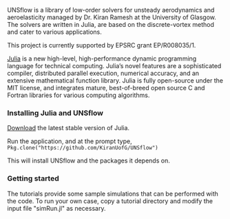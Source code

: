 UNSflow is a library of low-order solvers for unsteady aerodynamics 
and aeroelasticity managed by Dr. Kiran Ramesh at the University of Glasgow. The solvers
are written in Julia, are based on the discrete-vortex method and cater to various
applications. 

This project is currently supported by EPSRC grant EP/R008035/1. 

[Julia](http://julialang.org) is a new high-level, high-performance dynamic programming
language for technical computing. Julia’s novel features are a
sophisticated compiler, distributed parallel execution, numerical
accuracy, and an extensive mathematical function library. Julia is
fully open-source under the MIT license, and integrates mature,
best-of-breed open source C and Fortran libraries for various
computing algorithms. 

### Installing Julia and UNSflow
[Download](http://julialang.org/downloads/) the latest stable version of Julia.

Run the application, and at the prompt type, `Pkg.clone("https://github.com/KiranUofG/UNSflow")`

This will install UNSflow and the packages it depends on.

### Getting started
The tutorials provide some sample simulations that can be performed with the code. To run 
your own case, copy a tutorial directory and modify the input file "simRun.jl" as necessary.  







